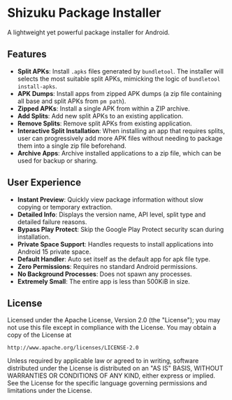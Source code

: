 Shizuku Package Installer
========================
A lightweight yet powerful package installer for Android.

Features
-------
- **Split APKs**: Install `.apks` files generated by `bundletool`. The installer will selects the most suitable split APKs, mimicking the logic of `bundletool install-apks`.
- **APK Dumps**: Install apps from zipped APK dumps (a zip file containing all base and split APKs from `pm path`).
- **Zipped APKs**: Install a single APK from within a ZIP archive.
- **Add Splits**: Add new split APKs to an existing application.
- **Remove Splits**: Remove split APKs from existing application.
- **Interactive Split Installation**: When installing an app that requires splits, user can progressively add more APK files without needing to package them into a single zip file beforehand.
- **Archive Apps**: Archive installed applications to a zip file, which can be used for backup or sharing.

User Experience
-------
- **Instant Preview**: Quickly view package information without slow copying or temporary extraction.
- **Detailed Info**: Displays the version name, API level, split type and detailed failure reasons.
- **Bypass Play Protect**: Skip the Google Play Protect security scan during installation.
- **Private Space Support**: Handles requests to install applications into Android 15 private space.
- **Default Handler**: Auto set itself as the default app for apk file type.
- **Zero Permissions**: Requires no standard Android permissions.
- **No Background Processes**: Does not spawn any processes.
- **Extremely Small**: The entire app is less than 500KiB in size.

License
-------
Licensed under the Apache License, Version 2.0 (the "License");
you may not use this file except in compliance with the License.
You may obtain a copy of the License at

    http://www.apache.org/licenses/LICENSE-2.0

Unless required by applicable law or agreed to in writing, software
distributed under the License is distributed on an "AS IS" BASIS,
WITHOUT WARRANTIES OR CONDITIONS OF ANY KIND, either express or implied.
See the License for the specific language governing permissions and
limitations under the License.
